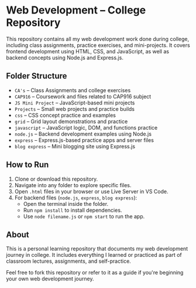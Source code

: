 # Web Development – College Repository

This repository contains all my web development work done during college, including class assignments, practice exercises, and mini-projects. It covers frontend development using HTML, CSS, and JavaScript, as well as backend concepts using Node.js and Express.js.

## Folder Structure

- `CA's` – Class Assignments and college exercises
- `CAP916` – Coursework and files related to CAP916 subject
- `JS Mini Project` – JavaScript-based mini projects
- `Projects` – Small web projects and practice builds
- `css` – CSS concept practice and examples
- `grid` – Grid layout demonstrations and practice
- `javascript` – JavaScript logic, DOM, and functions practice
- `node.js` – Backend development examples using Node.js
- `express` – Express.js-based practice apps and server files
- `blog express` – Mini blogging site using Express.js

## How to Run

1. Clone or download this repository.
2. Navigate into any folder to explore specific files.
3. Open `.html` files in your browser or use Live Server in VS Code.
4. For backend files (`node.js`, `express`, `blog express`):
   - Open the terminal inside the folder.
   - Run `npm install` to install dependencies.
   - Use `node filename.js` or `npm start` to run the app.

## About

This is a personal learning repository that documents my web development journey in college. It includes everything I learned or practiced as part of classroom lectures, assignments, and self-practice.

Feel free to fork this repository or refer to it as a guide if you're beginning your own web development journey.
